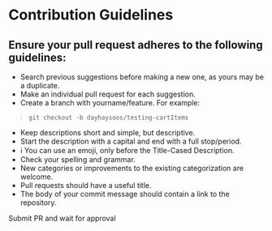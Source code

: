 # Contribution Guidelines

## Ensure your pull request adheres to the following guidelines:

- Search previous suggestions before making a new one, as yours may be a duplicate.
- Make an individual pull request for each suggestion.
- Create a branch with yourname/feature. For example:
> `git checkout -b dayhaysoos/testing-cartItems`

- Keep descriptions short and simple, but descriptive.
- Start the description with a capital and end with a full stop/period.
- ℹ️ You can use an emoji, only before the Title-Cased Description.
- Check your spelling and grammar.
- New categories or improvements to the existing categorization are welcome.
- Pull requests should have a useful title.
- The body of your commit message should contain a link to the repository.

Submit PR and wait for approval
